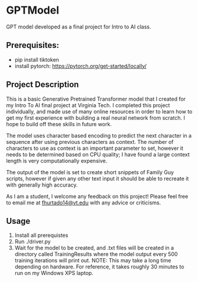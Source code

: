 # GPTModel
GPT model developed as a final project for Intro to AI class. 

## Prerequisites:
- pip install tiktoken
- install pytorch: https://pytorch.org/get-started/locally/ 

## Project Description
This is a basic Generative Pretrained Transformer model that I created for my Intro To AI final project at Virginia Tech. I completed this project individually, and made use of many
online resources in order to learn how to get my first experience with building a real neural network from scratch. I hope to build off these skills in future work.

The model uses character based encoding to predict the next character in a sequence after using previous characters as context. The number of characters to use as context is an important
parameter to set, however it needs to be determined based on CPU quality; I have found a large context length is very computationally expensive. 

The output of the model is set to create short snippets of Family Guy scripts, however if given any other text input it should be able to recreate it with generally high accuracy.

As I am a student, I welcome any feedback on this project! Please feel free to email me at fhurtado14@vt.edu with any advice or criticisms. 

## Usage
1. Install all prerequistes
2. Run ./driver.py
3. Wait for the model to be created, and .txt files will be created in a directory called TrainingResults where the model output every 500 training iterations will print out. NOTE: This may take a long time depending on hardware. For reference, it takes roughly 30 minutes to run on my Windows XPS laptop.
